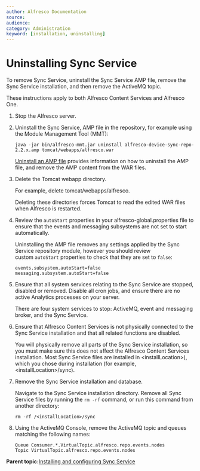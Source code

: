 ```yaml
---
author: Alfresco Documentation
source: 
audience: 
category: Administration
keyword: [installation, uninstalling]
---
```


# Uninstalling Sync Service

To remove Sync Service, uninstall the Sync Service AMP file, remove the Sync Service installation, and then remove the ActiveMQ topic.

These instructions apply to both Alfresco Content Services and Alfresco One.

1.  Stop the Alfresco server.

2.  Uninstall the Sync Service, AMP file in the repository, for example using the Module Management Tool \(MMT\):

    ```
    java -jar bin/alfresco-mmt.jar ﻿uninstall alfresco-device-sync-repo-2.2.x.amp tomcat/webapps/alfresco.war
    ```

    [Uninstall an AMP file](http://docs.alfresco.com/5.0/tasks/uninstall-amp.html) provides information on how to uninstall the AMP file, and remove the AMP content from the WAR files.

3.  Delete the Tomcat webapp directory.

    For example, delete tomcat/webapps/alfresco.

    Deleting these directories forces Tomcat to read the edited WAR files when Alfresco is restarted.

4.  Review the `autoStart` properties in your alfresco-global.properties file to ensure that the events and messaging subsystems are not set to start automatically.

    Uninstalling the AMP file removes any settings applied by the Sync Service repository module, however you should review custom `autoStart` properties to check that they are set to `false`:

    ```
    events.subsystem.autoStart=false
    messaging.subsystem.autoStart=false
    ```

5.  Ensure that all system services relating to the Sync Service are stopped, disabled or removed. Disable all cron jobs, and ensure there are no active Analytics processes on your server.

    There are four system services to stop: ActiveMQ, event and messaging broker, and the Sync Service.

6.  Ensure that Alfresco Content Services is not physically connected to the Sync Service installation and that all related functions are disabled.

    You will physically remove all parts of the Sync Service installation, so you must make sure this does not affect the Alfresco Content Services installation. Most Sync Service files are installed in <installLocation\>\), which you chose during installation \(for example, <installLocation\>/sync\).

7.  Remove the Sync Service installation and database.

    Navigate to the Sync Service installation directory. Remove all Sync Service files by running the `rm -rf` command, or run this command from another directory:

    ```
    rm -rf /<installLocation>/sync
    ```

8.  Using the ActiveMQ Console, remove the ActiveMQ topic and queues matching the following names:

    ```
    Queue Consumer.*.VirtualTopic.alfresco.repo.events.nodes
    Topic VirtualTopic.alfresco.repo.events.nodes
    ```


**Parent topic:**[Installing and configuring Sync Service](../concepts/desktopsync-admin.md)

